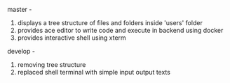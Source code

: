 master -
1. displays a tree structure of files and folders inside 'users' folder
2. provides ace editor to write code and execute in backend using docker
3. provides interactive shell using xterm

develop -
1. removing tree structure
2. replaced shell terminal with simple input output texts